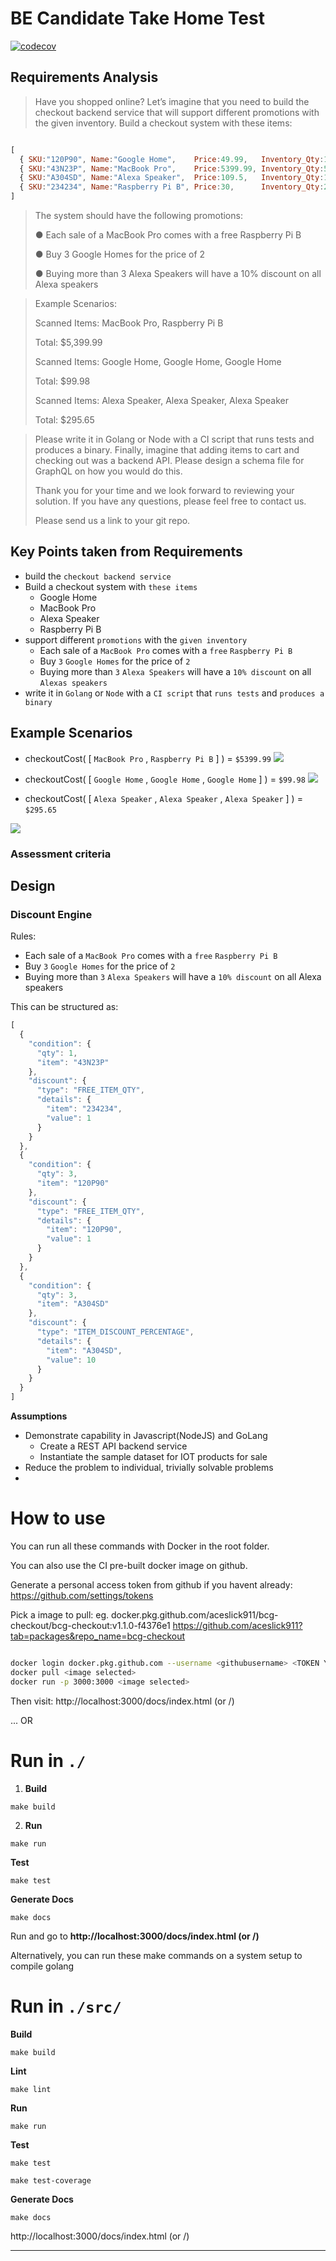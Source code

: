 # BE Candidate Take Home Test

[![codecov](https://codecov.io/gh/aceslick911/bcg-checkout/branch/main/graph/badge.svg?token=BR8YT7AM47)](https://codecov.io/gh/aceslick911/bcg-checkout)

## Requirements Analysis
> Have you shopped online? Let’s imagine that you need to build the checkout backend service that will support different promotions with the given inventory.
Build a checkout system with these items:

```javascript

[
  { SKU:"120P90", Name:"Google Home",    Price:49.99,   Inventory_Qty:10 },
  { SKU:"43N23P", Name:"MacBook Pro",    Price:5399.99, Inventory_Qty:5 },
  { SKU:"A304SD", Name:"Alexa Speaker",  Price:109.5,   Inventory_Qty:10 },
  { SKU:"234234", Name:"Raspberry Pi B", Price:30,      Inventory_Qty:2 },
]

```

>The system should have the following promotions:
>
> ● Each sale of a MacBook Pro comes with a free Raspberry Pi B
>
> ● Buy 3 Google Homes for the price of 2
>
> ● Buying more than 3 Alexa Speakers will have a 10% discount on all Alexa speakers
>

> Example Scenarios:
>
> Scanned Items: MacBook Pro, Raspberry Pi B
>
> Total: $5,399.99
>
> Scanned Items: Google Home, Google Home, Google Home
>
> Total: $99.98
>
> Scanned Items: Alexa Speaker, Alexa Speaker, Alexa Speaker
>
> Total: $295.65
>

> Please write it in Golang or Node with a CI script that runs tests and produces a binary.
> Finally, imagine that adding items to cart and checking out was a backend API. Please design a schema file for GraphQL on how you would do this.
> 
> Thank you for your time and we look forward to reviewing your solution. If you have any questions, please feel free to contact us. 
> 
> Please send us a link to your git repo.

## Key Points taken from Requirements
 - build the `checkout backend service`
 - Build a checkout system with `these items`
   - Google Home
   - MacBook Pro 
   - Alexa Speaker
   - Raspberry Pi B
 - support different `promotions` with the `given inventory`
   - Each sale of a `MacBook Pro` comes with a `free` `Raspberry Pi B`
   - Buy `3` `Google Homes` for the price of `2`
   - Buying more than `3` `Alexa Speakers` will have a `10% discount` on all `Alexas speakers`
 - write it in `Golang` or `Node` with a `CI script` that `runs tests` and `produces a binary`
## Example Scenarios
- checkoutCost( [ `MacBook Pro` , `Raspberry Pi B` ] ) = `$5399.99`
![](2021-06-11-13-59-45.png)

<!-- $$\begin{matrix}
 \sum(\mathrm{cost}(items)) & = & \$5399.99 + \$30 & (1a) \\
 & = & \$5429.99 & \\  \\
\mathrm{discounts}(items) & = & \$30  & (1b) \\ \\
 \sum(\mathrm{afterDiscounts}(items)) & = & \$5429.99 - \$30 & (1c) \\
 & = & \$5399.99 & \\  \\
\end{matrix}$$ -->

- checkoutCost( [ `Google Home` , `Google Home` , `Google Home` ] ) = `$99.98`
![](2021-06-11-14-00-09.png)
<!-- $$\begin{matrix}
 \sum(\mathrm{cost}(items)) & = & \$49.99+ \$49.99+ \$49.99 & (2a) \\
 & = & \$149.97 & \\  \\
\mathrm{discounts}(items) & = & \$49.99  & (2b) \\ \\
 \sum(\mathrm{afterDiscounts}(items)) & = & \$149.97 - \$49.99 & (2c) \\
 & = & \$99.98 & \\  \\
\end{matrix}$$ -->

   - checkoutCost( [ `Alexa Speaker` , `Alexa Speaker` , `Alexa Speaker` ] ) = `$295.65`

![](2021-06-11-14-00-23.png)
<!-- $$\begin{matrix}
 \sum(\mathrm{cost}(items)) & = & \$109.5 +\$109.5 +\$109.5 & (3a) \\
 & = & \$328.5 & \\  \\
\mathrm{discounts}(items) & = & \frac{10\% \times \$328.5}{100\%}    & (3b) \\ 
   & = & \$32.85   \\ \\
 \sum(\mathrm{afterDiscounts}(items)) & = & \$328.5 - \$32.85 & (3c) \\
 & = & \$295.65 & \\  \\
\end{matrix}$$ -->


### Assessment criteria

## Design

### Discount Engine

Rules:
  - Each sale of a `MacBook Pro` comes with a `free` `Raspberry Pi B`
  - Buy `3` `Google Homes` for the price of `2`
  - Buying more than `3` `Alexa Speakers` will have a `10% discount` on all Alexa speakers

This can be structured as:
```javascript
[
  {
    "condition": {
      "qty": 1,
      "item": "43N23P"
    },
    "discount": {
      "type": "FREE_ITEM_QTY",
      "details": {
        "item": "234234",
        "value": 1
      }
    }
  },
  {
    "condition": {
      "qty": 3,
      "item": "120P90"
    },
    "discount": {
      "type": "FREE_ITEM_QTY",
      "details": {
        "item": "120P90",
        "value": 1
      }
    }
  },
  {
    "condition": {
      "qty": 3,
      "item": "A304SD"
    },
    "discount": {
      "type": "ITEM_DISCOUNT_PERCENTAGE",
      "details": {
        "item": "A304SD",
        "value": 10
      }
    }
  }
]
```


**Assumptions**
 - Demonstrate capability in Javascript(NodeJS) and GoLang
   - Create a REST API backend service
   - Instantiate the sample dataset for IOT products for sale
 - Reduce the problem to individual, trivially solvable problems
 - 


# How to use

You can run all these commands with Docker in the root folder.

You can also use the CI pre-built docker image on github.

Generate a personal access token from github if you havent already:
https://github.com/settings/tokens

Pick a image to pull: eg. docker.pkg.github.com/aceslick911/bcg-checkout/bcg-checkout:v1.1.0-f4376e1
https://github.com/aceslick911?tab=packages&repo_name=bcg-checkout

```sh

docker login docker.pkg.github.com --username <githubusername> <TOKEN YOU GENERATED>
docker pull <image selected>
docker run -p 3000:3000 <image selected>

```

Then visit:
http://localhost:3000/docs/index.html (or /)

... OR

# Run in `./`

1. **Build**

```shell script
make build
```

2. **Run**

```shell script
make run 
```

**Test**

```shell script
make test
```

**Generate Docs**

```shell script
make docs
```

Run and go to **http://localhost:3000/docs/index.html (or /)**

Alternatively, you can run these make commands on a system setup to compile golang
# Run in `./src/`

**Build**

```shell 
make build
```

**Lint**

```shell 
make lint
```

**Run**

```shell 
make run 
```

**Test**

```shell 
make test
```
```shell 
make test-coverage
```

**Generate Docs**

```shell 
make docs
```

http://localhost:3000/docs/index.html (or /)

_______

